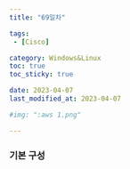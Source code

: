 ```yaml
---
title: "69일차"

tags:
 - [Cisco]

category: Windows&Linux
toc: true
toc_sticky: true

date: 2023-04-07
last_modified_at: 2023-04-07

#img: ":aws 1.png"

---
```


<!-- outline-start -->

### 기본 구성<br/>